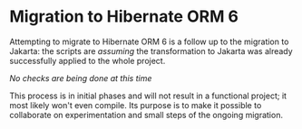 # Migration to Hibernate ORM 6

Attempting to migrate to Hibernate ORM 6 is a follow up to the migration to Jakarta:
the scripts are *assuming* the transformation to Jakarta was already successfully applied
to the whole project.

*No checks are being done at this time*

This process is in initial phases and will not result in a functional project;
it most likely won't even compile. Its purpose is to make it possible to collaborate
on experimentation and small steps of the ongoing migration.


